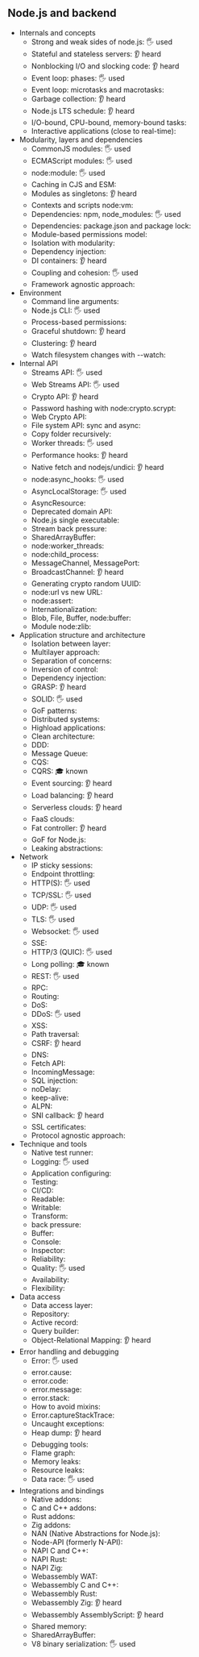 ## Node.js and backend

- Internals and concepts
  - Strong and weak sides of node.js: 🖐️ used
  - Stateful and stateless servers: 👂 heard
  - Nonblocking I/O and slocking code: 👂 heard
  - Event loop: phases: 🖐️ used
  - Event loop: microtasks and macrotasks:
  - Garbage collection: 👂 heard
  - Node.js LTS schedule: 👂 heard
  - I/O-bound, CPU-bound, memory-bound tasks:
  - Interactive applications (close to real-time):
- Modularity, layers and dependencies
  - CommonJS modules: 🖐️ used
  - ECMAScript modules: 🖐️ used
  - node:module: 🖐️ used
  - Caching in CJS and ESM:
  - Modules as singletons: 👂 heard
  - Contexts and scripts node:vm:
  - Dependencies: npm, node_modules: 🖐️ used
  - Dependencies: package.json and package lock:
  - Module-based permissions model:
  - Isolation with modularity:
  - Dependency injection:
  - DI containers: 👂 heard
  - Coupling and cohesion: 🖐️ used
  - Framework agnostic approach:
- Environment 
  - Command line arguments:
  - Node.js CLI: 🖐️ used
  - Process-based permissions:
  - Graceful shutdown: 👂 heard
  - Clustering: 👂 heard
  - Watch filesystem changes with --watch:
- Internal API
  - Streams API: 🖐️ used
  - Web Streams API: 🖐️ used
  - Crypto API: 👂 heard
  - Password hashing with node:crypto.scrypt:
  - Web Crypto API:
  - File system API: sync and async:
  - Copy folder recursively:
  - Worker threads: 🖐️ used
  - Performance hooks: 👂 heard
  - Native fetch and nodejs/undici: 👂 heard
  - node:async_hooks: 🖐️ used
  - AsyncLocalStorage: 🖐️ used
  - AsyncResource:
  - Deprecated domain API:
  - Node.js single executable:
  - Stream back pressure:
  - SharedArrayBuffer:
  - node:worker_threads:
  - node:child_process:
  - MessageChannel, MessagePort:
  - BroadcastChannel: 👂 heard
  - Generating crypto random UUID:
  - node:url vs new URL:
  - node:assert: 
  - Internationalization:
  - Blob, File, Buffer, node:buffer:
  - Module node:zlib:
- Application structure and architecture
  - Isolation between layer:
  - Multilayer approach:
  - Separation of concerns:
  - Inversion of control:
  - Dependency injection:
  - GRASP: 👂 heard
  - SOLID: 🖐️ used
  - GoF patterns:
  - Distributed systems:
  - Highload applications:
  - Clean architecture:
  - DDD:
  - Message Queue:
  - CQS:
  - CQRS: 🎓 known
  - Event sourcing: 👂 heard
  - Load balancing: 👂 heard
  - Serverless clouds: 👂 heard
  - FaaS clouds:
  - Fat controller: 👂 heard
  - GoF for Node.js:
  - Leaking abstractions:
- Network
  - IP sticky sessions:
  - Endpoint throttling:
  - HTTP(S): 🖐️ used
  - TCP/SSL: 🖐️ used
  - UDP: 🖐️ used
  - TLS: 🖐️ used
  - Websocket: 🖐️ used
  - SSE:
  - HTTP/3 (QUIC): 🖐️ used
  - Long polling: 🎓 known
  - REST: 🖐️ used
  - RPC:
  - Routing:
  - DoS:
  - DDoS: 🖐️ used
  - XSS:
  - Path traversal:
  - CSRF: 👂 heard
  - DNS:
  - Fetch API:
  - IncomingMessage:
  - SQL injection:
  - noDelay:
  - keep-alive:
  - ALPN:
  - SNI callback: 👂 heard
  - SSL certificates:
  - Protocol agnostic approach:
- Technique and tools
  - Native test runner:
  - Logging: 🖐️ used
  - Application configuring:
  - Testing:
  - CI/CD:
  - Readable:
  - Writable:
  - Transform:
  - back pressure:
  - Buffer:
  - Console:
  - Inspector:
  - Reliability:
  - Quality: 🖐️ used
  - Availability:
  - Flexibility:
- Data access
  - Data access layer:
  - Repository:
  - Active record:
  - Query builder:
  - Object-Relational Mapping: 👂 heard
- Error handling and debugging
  - Error: 🖐️ used
  - error.cause:
  - error.code:
  - error.message:
  - error.stack:
  - How to avoid mixins:
  - Error.captureStackTrace:
  - Uncaught exceptions:
  - Heap dump: 👂 heard
  - Debugging tools:
  - Flame graph:
  - Memory leaks:
  - Resource leaks:
  - Data race: 🖐️ used
- Integrations and bindings
  - Native addons:
  - C and C++ addons:
  - Rust addons:
  - Zig addons:
  - NAN (Native Abstractions for Node.js):
  - Node-API (formerly N-API):
  - NAPI C and C++:
  - NAPI Rust:
  - NAPI Zig:
  - Webassembly WAT:
  - Webassembly C and C++:
  - Webassembly Rust:
  - Webassembly Zig: 👂 heard
  - Webassembly AssemblyScript: 👂 heard
  - Shared memory:
  - SharedArrayBuffer:
  - V8 binary serialization: 🖐️ used
